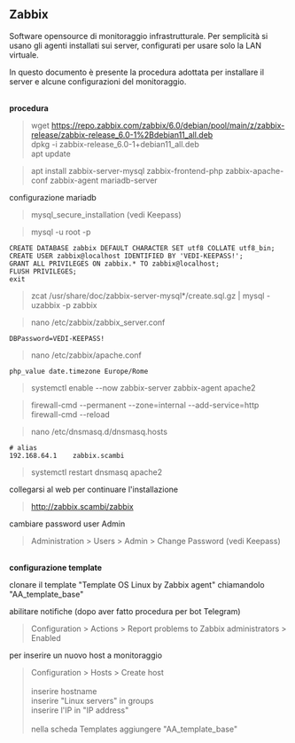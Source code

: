 ## Zabbix

Software opensource di monitoraggio infrastrutturale.
Per semplicità si usano gli agenti installati sui server, configurati per usare solo la LAN virtuale.

In questo documento è presente la procedura adottata per installare il server e alcune configurazioni del monitoraggio.

<br/> **procedura**

>wget https://repo.zabbix.com/zabbix/6.0/debian/pool/main/z/zabbix-release/zabbix-release_6.0-1%2Bdebian11_all.deb  
>dpkg -i zabbix-release_6.0-1+debian11_all.deb  
>apt update

>apt install zabbix-server-mysql zabbix-frontend-php zabbix-apache-conf zabbix-agent mariadb-server  

configurazione mariadb
>mysql_secure_installation  (vedi Keepass)

>mysql -u root -p

    CREATE DATABASE zabbix DEFAULT CHARACTER SET utf8 COLLATE utf8_bin;
    CREATE USER zabbix@localhost IDENTIFIED BY 'VEDI-KEEPASS!';
    GRANT ALL PRIVILEGES ON zabbix.* TO zabbix@localhost;
    FLUSH PRIVILEGES;
    exit

>zcat /usr/share/doc/zabbix-server-mysql*/create.sql.gz | mysql -uzabbix -p zabbix  

>nano /etc/zabbix/zabbix_server.conf  

    DBPassword=VEDI-KEEPASS!

>nano /etc/zabbix/apache.conf  

    php_value date.timezone Europe/Rome

>systemctl enable --now zabbix-server zabbix-agent apache2

>firewall-cmd --permanent --zone=internal --add-service=http  
>firewall-cmd --reload

>nano /etc/dnsmasq.d/dnsmasq.hosts

    # alias
    192.168.64.1    zabbix.scambi  

>systemctl restart dnsmasq apache2

collegarsi al web per continuare l'installazione
>http://zabbix.scambi/zabbix

cambiare password user Admin  
>Administration > Users > Admin > Change Password (vedi Keepass)

<br/> **configurazione template**  

clonare il template "Template OS Linux by Zabbix agent" chiamandolo "AA_template_base"  

abilitare notifiche (dopo aver fatto procedura per bot Telegram)
>Configuration > Actions > Report problems to Zabbix administrators	> Enabled

per inserire un nuovo host a monitoraggio
>Configuration > Hosts > Create host  
<br/>inserire hostname  
inserire "Linux servers" in groups  
inserire l'IP in "IP address"  
<br/>nella scheda Templates aggiungere "AA_template_base"
